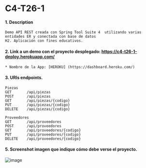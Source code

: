 # C4-T26-1

#### 1. Description
```
Demo API REST creada con Spring Tool Suite 4  utilizando varias entidades ER y conectada con base de datos 
H2. Aplicación con fines educativos.
```

#### 2. Link a un demo con el proyecto desplegado: https://c4-t26-1-deploy.herokuapp.com/

```
* Nombre de la App: [HEROKU] (https://dashboard.heroku.com/)
```
#### 3. URIs endpoints.
```
Piezas
GET       /api/piezas
POST      /api/piezas
GET       /api/piezas/{codigo}
PUT       /api/piezas/{codigo}
DELETE    /api/piezas/{codigo}

Proveedores
GET       /api/proveedores
POST      /api/proveedores
GET       /api/proveedores/{codigo}
PUT       /api/proveedores/{codigo}
DELETE    /api/proveedores/{codigo}
```

#### 5. Screenshot imagen que indique cómo debe verse el proyecto.
![image](https://user-images.githubusercontent.com/71872999/185092207-7c43e5af-7d07-4843-b15a-d0f7d0779dee.png)
